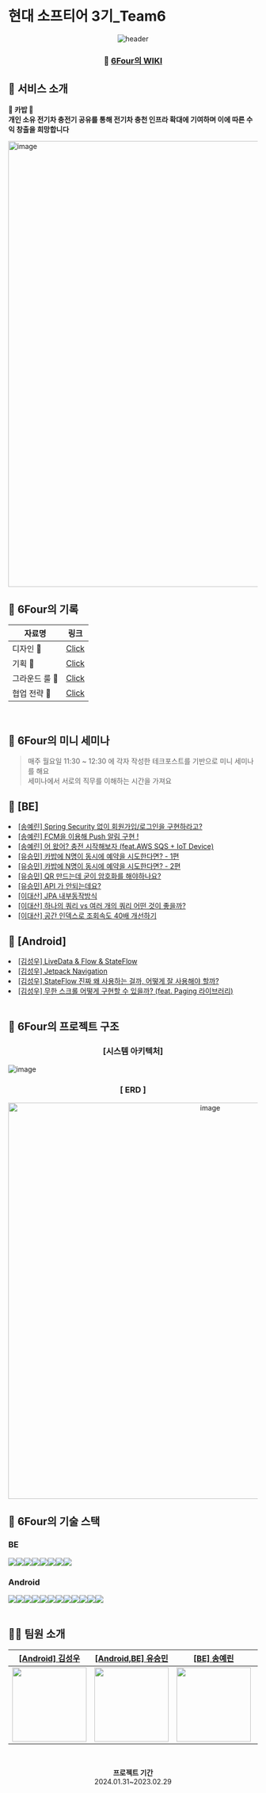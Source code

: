 <h1> 현대 소프티어 3기_Team6 </h1>

<center>

![header](https://capsule-render.vercel.app/api?type=venom&color=3d476f&height=150&section=header&text=6Four%20&fontSize=90&fontColor=ffffff)

### 📝 [6Four의 WIKI](https://github.com/softeerbootcamp-3rd/Team6-6Four/wiki)

</center>


## 💭 서비스 소개
**🔋 카밥 🔋** <br>
**개인 소유 전기차 충전기 공유를 통해 전기차 충천 인프라 확대에 기여하며 이에 따른 수익 창출을 희망합니다** <br>

<img width="900" alt="image" src="https://github.com/softeerbootcamp-3rd/Team6-6Four/assets/102938120/93e2e698-d9f8-40f3-a82e-0f80cf887960">
</br>


## 💭 6Four의 기록

| 자료명        | 링크                                                                                    |
|--------------|-------------------------------------------------------------------------------------------|
| 디자인 🎨   | [Click](https://www.figma.com/file/oFf3iFzY8G3QBokW6ISa1c/design?type=design&node-id=211%3A3671&mode=design&t=RH6UMUEEc9uiwixq-1)  |
| 기획 📝     | [Click](https://6four.notion.site/415654aded534db6a2af73d42039bcfd)                         |
| 그라운드 룰 📍 | [Click](https://github.com/softeerbootcamp-3rd/Team6-6Four/wiki/GroundRule)       |
| 협업 전략 📐  | [Click](https://github.com/softeerbootcamp-3rd/Team6-6Four/wiki/Collaboration-strategy-%F0%9F%93%90) |

<br>

## 💭 6Four의 미니 세미나  
> 매주 월요일 11:30 ~ 12:30 에 각자 작성한 테크포스트를 기반으로 미니 세미나를 해요  
> 세미나에서 서로의 직무를 이해하는 시간을 가져요

## 🔖 [BE]
 <li><a href="https://github.com/softeerbootcamp-3rd/Team6-6Four/wiki"> [송예린] Spring Security 없이 회원가입/로그인을 구현하라고? </a></li>
 <li><a href="https://github.com/softeerbootcamp-3rd/Team6-6Four/wiki"> [송예린] FCM을 이용해 Push 알림 구현 ! </a></li>
 <li><a href="https://github.com/softeerbootcamp-3rd/Team6-6Four/wiki"> [송예린] 어 왔어? 충전 시작해보자 (feat.AWS SQS + IoT Device)  </a></li>
 <li><a href="https://github.com/softeerbootcamp-3rd/Team6-6Four/wiki"> [유승민] 카밥에 N명이 동시에 예약을 시도한다면? - 1편 </a></li>
 <li><a href="https://github.com/softeerbootcamp-3rd/Team6-6Four/wiki"> [유승민] 카밥에 N명이 동시에 예약을 시도한다면? - 2편 </a></li>
 <li><a href="https://github.com/softeerbootcamp-3rd/Team6-6Four/wiki"> [유승민] QR 만드는데 굳이 암호화를 해야하나요? </a></li>
 <li><a href="https://github.com/softeerbootcamp-3rd/Team6-6Four/wiki"> [유승민] API 가 안되는데요? </a></li>
 <li><a href="https://github.com/softeerbootcamp-3rd/Team6-6Four/wiki"> [이대산] JPA 내부동작방식 </a></li>
<li><a href="https://github.com/softeerbootcamp-3rd/Team6-6Four/wiki"> [이대산] 하나의 쿼리 vs 여러 개의 쿼리 어떤 것이 좋을까? </a></li>
<li><a href="https://github.com/softeerbootcamp-3rd/Team6-6Four/wiki"> [이대산] 공간 인덱스로 조회속도 40배 개선하기  </a></li>

## 🔖 [Android]
 <li><a href="https://github.com/softeerbootcamp-3rd/Team6-6Four/wiki"> [김성우] LiveData & Flow & StateFlow </a></li>
 <li><a href="https://github.com/softeerbootcamp-3rd/Team6-6Four/wiki"> [김성우] Jetpack Navigation </a></li>
 <li><a href="https://github.com/softeerbootcamp-3rd/Team6-6Four/wiki"> [김성우] StateFlow 진짜 왜 사용하는 걸까, 어떻게 잘 사용해야 할까? </a></li>
 <li><a href="https://github.com/softeerbootcamp-3rd/Team6-6Four/wiki"> [김성우] 무한 스크롤 어떻게 구현할 수 있을까? (feat. Paging 라이브러리)  </a></li>
<br>

## 💭 6Four의 프로젝트 구조

<div align="center">

 ### [시스템 아키텍처]

</div>

![image](https://github.com/softeerbootcamp-3rd/Team6-6Four/assets/102938120/0860679a-c225-4534-99c8-b5a4c7a2fafa)

<div align="center">
 
### [ ERD ]

</div>


<div align="center">

 <img width="800" alt="image" src="https://github.com/softeerbootcamp-3rd/Team6-6Four/assets/44975402/bfc083c5-ee29-446c-baaa-46a9edf65dfe">

</div>


## 💭 6Four의 기술 스택

### BE
<div style="display:flex;">
<img src="https://img.shields.io/badge/java-007396?style=for-the-badge&logo=java&logoColor=white">
<img src="https://img.shields.io/badge/springboot-6DB33F?style=for-the-badge&logo=springboot&logoColor=white">
<img src="https://img.shields.io/badge/mysql-4479A1?style=for-the-badge&logo=mysql&logoColor=white">
<img src="https://img.shields.io/badge/ec2-FF9900?style=for-the-badge&logo=amazonec2&logoColor=white">
<img src="https://img.shields.io/badge/s3-569A31?style=for-the-badge&logo=amazons3&logoColor=white">
<img src="https://img.shields.io/badge/code deploy-00AA12?style=for-the-badge&lo&logoColor=white">
<img src="https://img.shields.io/badge/github actions-2088FF?style=for-the-badge&logo=githubactions&logoColor=white">
<img src="https://img.shields.io/badge/sentry-362D59?style=for-the-badge&logo=sentry&logoColor=white">
</div>

### Android
<div style="display:flex;">
<img src="https://img.shields.io/badge/kotlin-7F52FF?style=for-the-badge&logo=kotlin&logoColor=white">
<img src="https://img.shields.io/badge/firebase-FFCA28?style=for-the-badge&logo=firebase&logoColor=white">
<img src="https://img.shields.io/badge/android studio-3DDC84?style=for-the-badge&logo=android studio&logoColor=white">
<img src="https://img.shields.io/badge/hilt-3DDC84?style=for-the-badge&logo=android&logoColor=white">
<img src="https://img.shields.io/badge/corutine-3DDC84?style=for-the-badge&logo=android&logoColor=white">
<img src="https://img.shields.io/badge/retrofit-3DDC84?style=for-the-badge&logo=android&logoColor=white">
<img src="https://img.shields.io/badge/mvvm-3DDC84?style=for-the-badge&logo=android&logoColor=white">
<img src="https://img.shields.io/badge/coil-3DDC84?style=for-the-badge&logo=android&logoColor=white">
<img src="https://img.shields.io/badge/data binding-3DDC84?style=for-the-badge&logo=android&logoColor=white">
<img src="https://img.shields.io/badge/state flow-3DDC84?style=for-the-badge&logo=android&logoColor=white"> 
<img src="https://img.shields.io/badge/navigation-3DDC84?style=for-the-badge&logo=android&logoColor=white">
<img src="https://img.shields.io/badge/custum view-3DDC84?style=for-the-badge&logo=android&logoColor=white"> 
</div>
<br>

## 🧑‍💻 팀원 소개
| [[Android] 김성우](https://github.com/kimseongwooo)                | [[Android,BE] 유승민](https://github.com/99winnmin)                                                | [[BE] 송예린](https://github.com/yeriinnn)                         | [[BE] 이대산](https://github.com/DSL2e)                         | 
|---------------------------------------------------------|-------------------------------------------------------------|-----------------------------------------------------------|---------------------------------------------------------|
| <img src="https://github.com/softeerbootcamp-3rd/Team6-6Four/assets/102938120/ce7f1859-7418-4981-99bf-451c03c0d946" width="150"> | <img src="https://github.com/softeerbootcamp-3rd/Team6-6Four/assets/102938120/9ede35f5-a1c4-4024-b1ef-4f46d0391bd4" width="150"> | <img src="https://github.com/softeerbootcamp-3rd/Team6-6Four/assets/102938120/f1ad17a6-733b-4857-b8a2-9646958fef45" width="150"> | <img src="https://github.com/softeerbootcamp-3rd/Team6-6Four/assets/102938120/5c8dfa4b-5d2f-49ce-bb39-6c88d5667ff1" width="150"> |
<br>

<div align="center">
  
**프로젝트 기간**  
2024.01.31~2023.02.29
  
</div>




